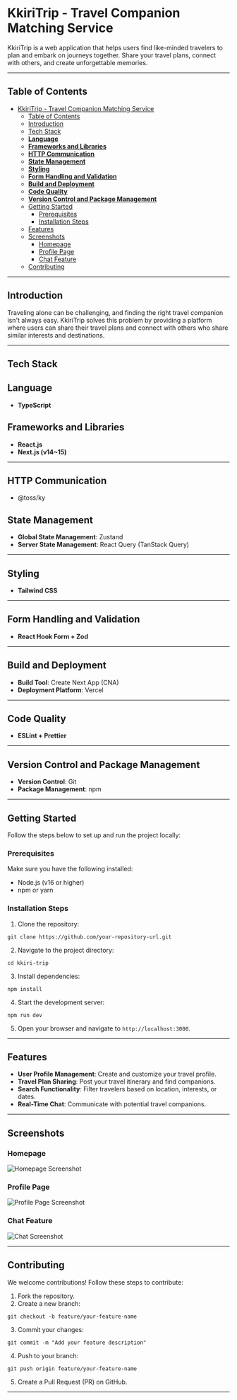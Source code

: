 # KkiriTrip - Travel Companion Matching Service

KkiriTrip is a web application that helps users find like-minded travelers to plan and embark on journeys together. Share your travel plans, connect with others, and create unforgettable memories.

---

## Table of Contents

- [KkiriTrip - Travel Companion Matching Service](#kkiritrip---travel-companion-matching-service)
  - [Table of Contents](#table-of-contents)
  - [Introduction](#introduction)
  - [Tech Stack](#tech-stack)
  - [**Language**](#language)
  - [**Frameworks and Libraries**](#frameworks-and-libraries)
  - [**HTTP Communication**](#http-communication)
  - [**State Management**](#state-management)
  - [**Styling**](#styling)
  - [**Form Handling and Validation**](#form-handling-and-validation)
  - [**Build and Deployment**](#build-and-deployment)
  - [**Code Quality**](#code-quality)
  - [**Version Control and Package Management**](#version-control-and-package-management)
  - [Getting Started](#getting-started)
    - [Prerequisites](#prerequisites)
    - [Installation Steps](#installation-steps)
  - [Features](#features)
  - [Screenshots](#screenshots)
    - [Homepage](#homepage)
    - [Profile Page](#profile-page)
    - [Chat Feature](#chat-feature)
  - [Contributing](#contributing)

---

## Introduction

Traveling alone can be challenging, and finding the right travel companion isn't always easy. KkiriTrip solves this problem by providing a platform where users can share their travel plans and connect with others who share similar interests and destinations.

---

## Tech Stack

## **Language**

- **TypeScript**

## **Frameworks and Libraries**

- **React.js**
- **Next.js (v14~15)**

---

## **HTTP Communication**

- @toss/ky

## **State Management**

- **Global State Management**: Zustand
- **Server State Management**: React Query (TanStack Query)

---

## **Styling**

- **Tailwind CSS**

---

## **Form Handling and Validation**

- **React Hook Form + Zod**

---

## **Build and Deployment**

- **Build Tool**: Create Next App (CNA)
- **Deployment Platform**: Vercel

---

## **Code Quality**

- **ESLint + Prettier**

---

## **Version Control and Package Management**

- **Version Control**: Git
- **Package Management**: npm

---

## Getting Started

Follow the steps below to set up and run the project locally:

### Prerequisites

Make sure you have the following installed:

- Node.js (v16 or higher)
- npm or yarn

### Installation Steps

1. Clone the repository:

```
git clone https://github.com/your-repository-url.git
```

2. Navigate to the project directory:

```
cd kkiri-trip
```

3. Install dependencies:

```
npm install
```

4. Start the development server:

```
npm run dev
```

5. Open your browser and navigate to `http://localhost:3000`.

---

## Features

- **User Profile Management**: Create and customize your travel profile.
- **Travel Plan Sharing**: Post your travel itinerary and find companions.
- **Search Functionality**: Filter travelers based on location, interests, or dates.
- **Real-Time Chat**: Communicate with potential travel companions.

---

## Screenshots

### Homepage

![Homepage Screenshot](https://via.placeholder.com/800x400)

### Profile Page

![Profile Page Screenshot](https://via.placeholder.com/800x400)

### Chat Feature

![Chat Screenshot](https://via.placeholder.com/800x400)

---

## Contributing

We welcome contributions! Follow these steps to contribute:

1. Fork the repository.
2. Create a new branch:

```
git checkout -b feature/your-feature-name
```

3. Commit your changes:

```
git commit -m "Add your feature description"
```

4. Push to your branch:

```
git push origin feature/your-feature-name
```

5. Create a Pull Request (PR) on GitHub.

---
